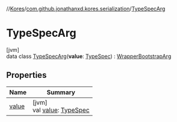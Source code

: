 //[Kores](../../../index.md)/[com.github.jonathanxd.kores.serialization](../index.md)/[TypeSpecArg](index.md)

# TypeSpecArg

[jvm]\
data class [TypeSpecArg](index.md)(**value**: [TypeSpec](../../com.github.jonathanxd.kores.base/-type-spec/index.md)) : [WrapperBootstrapArg](../-wrapper-bootstrap-arg/index.md)

## Properties

| Name | Summary |
|---|---|
| [value](value.md) | [jvm]<br>val [value](value.md): [TypeSpec](../../com.github.jonathanxd.kores.base/-type-spec/index.md) |
